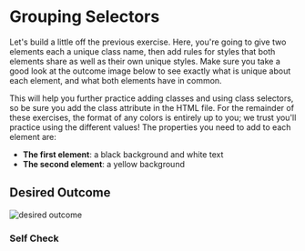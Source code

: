 # Grouping Selectors

Let's build a little off the previous exercise. Here, you're going to give two elements each a unique class name, then add rules for styles that both elements share as well as their own unique styles. Make sure you take a good look at the outcome image below to see exactly what is unique about each element, and what both elements have in common.

This will help you further practice adding classes and using class selectors, so be sure you add the class attribute in the HTML file. For the remainder of these exercises, the format of any colors is entirely up to you; we trust you'll practice using the different values! The properties you need to add to each element are:

- **The first element**: a black background and white text
- **The second element**: a yellow background
<!-- - **Both elements**: a font size of 28px and a list of fonts containing `Helvetica` and `Times New Roman`, with `sans-serif` as a fallback -->

## Desired Outcome

![desired outcome](./desired-outcome.png)

### Self Check

<!-- - Does each element have a unique class name? -->
<!-- - Did you use the grouping selector for styles that both elements share? -->
<!-- - Did you make separate rules for the styles unique to each element? -->
